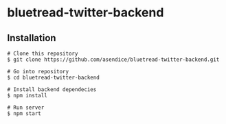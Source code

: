 # bluetread-twitter-backend

## Installation
```
# Clone this repository
$ git clone https://github.com/asendice/bluetread-twitter-backend.git

# Go into repository
$ cd bluetread-twitter-backend

# Install backend dependecies
$ npm install

# Run server
$ npm start

```

